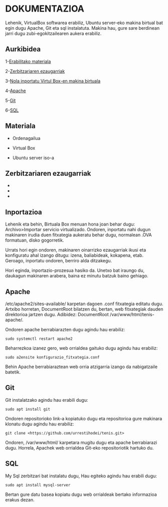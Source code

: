 # DOKUMENTAZIOA
Lehenik, VirtualBox softwarea erabiliz, Ubuntu server-eko makina birtual bat egin dugu Apache, Git eta sql instalatuta. Makina hau, gure sare berdinean jarri dugu zubi-egokitzailearen aukera erabiliz.

## Aurkibidea
1-[Erabilitako materiala](#Materiala)

2-[Zerbitzariaren ezaugarriak](#Zerbitzaria)

3-[Nola inportatu Virtul Box-en makina birtuala](#Inportazioa)

4-[Apache](#Apache)

5-[Git](#Git)

6-[SQL](#SQL)

## Materiala
- Ordenagailua

- Virtual Box

- Ubuntu server iso-a

## Zerbitzariaren ezaugarriak
-
-
-

## Inportazioa

Lehenik eta behin, Birtuala Box menuan hona joan behar dugu: Archivo>Importar servicio virtualizado. Ondoren, inportatu nahi dugun makinaren irudia duen fitxategia aukeratu behar dugu, normalean .OVA formatuan, disko gogorretik.

Urrats hori egin ondoren, makinaren oinarrizko ezaugarriak ikusi eta konfiguratu ahal izango ditugu: izena, baliabideak, kokapena, etab. Geroago, inportatu ondoren, berriro alda ditzakegu.

Hori eginda, inportazio-prozesua hasiko da. Unetxo bat iraungo du, daukagun makinaren arabera, baina ez minutu batzuk baino gehiago.



## Apache
/etc/apache2/sites-available/  karpetan dagoen .conf fitxategia editatu dugu.
Artxibo horretan, DocumentRoot bilatzen du, bertan, web fitxategiak dauden direktorioa jartzen dugu. Adibidez: DocumentRoot /var/www/html/tenis-apache/.

Ondoren apache berrabiarazten dugu agindu hau erabiliz:
```
sudo systemctl restart apache2
```
Beharrezkoa izanez gero, web orrialdea gaituko dugu agindu hau erabiliz:
```
sudo a2ensite konfigurazio_fitxategia.conf
```
 Behin Apache berrabiaraztean web orria atzigarria izango da nabigatzaile batetik.

## Git
Git instalatzako agindu hau erabili dugu:
```
sudo apt install git
```
Ondoren repositorioko link-a kopiatuko dugu eta repositorioa gure makinara klonatu dugu agindu hau erabiliz:
```
git clone <https://github.com/urrestihodei/tenis.git>
```

Ondoren, /var/www/html/ karpetara mugitu dugu eta apache berrabiarazi dugu. Horrela, Apachek web orrialdea Git-eko repositoriotik hartuko du.

## SQL
My Sql zerbitzari bat instalatu dugu, Hau egiteko agindu hau erabili dugu:
```
sudo apt install mysql-server
``` 
Bertan gure datu basea kopiatu dugu web orrialdeak bertako informazioa erakus dezan. 
